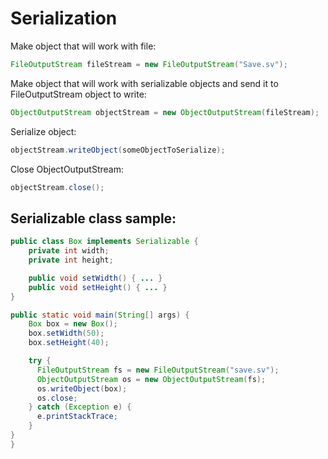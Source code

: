 Serialization
=============

Make object that will work with file:
```java
FileOutputStream fileStream = new FileOutputStream("Save.sv");
```

Make object that will work with serializable objects and send it to FileOutputStream object to write:
```java
ObjectOutputStream objectStream = new ObjectOutputStream(fileStream);
```

Serialize object:
```java
objectStream.writeObject(someObjectToSerialize);
```

Close ObjectOutputStream:
```java
objectStream.close();
```

Serializable class sample:
--------------------------
```java
public class Box implements Serializable {
    private int width;
    private int height;

    public void setWidth() { ... }
    public void setHeight() { ... }
}

public static void main(String[] args) {
    Box box = new Box();
    box.setWidth(50);
    box.setHeight(40);

    try {
      FileOutputStream fs = new FileOutputStream("save.sv");
      ObjectOutputStream os = new ObjectOutputStream(fs);
      os.writeObject(box);
      os.close;
    } catch (Exception e) {
      e.printStackTrace;
    }
}
}
```
